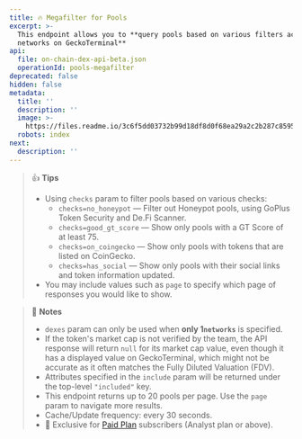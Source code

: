 ```yaml
---
title: 🔥 Megafilter for Pools
excerpt: >-
  This endpoint allows you to **query pools based on various filters across all
  networks on GeckoTerminal**
api:
  file: on-chain-dex-api-beta.json
  operationId: pools-megafilter
deprecated: false
hidden: false
metadata:
  title: ''
  description: ''
  image: >-
    https://files.readme.io/3c6f5dd03732b99d18df8d0f68ea29a2c2b287c8595ef110a2db1a2c24872b39-API_-_megafilter.png
  robots: index
next:
  description: ''
---
```

> 👍 **Tips**
>
> * Using `checks` param to filter pools based on various checks:
>   * `checks=no_honeypot` — Filter out Honeypot pools, using GoPlus Token Security and De.Fi Scanner.
>   * `checks=good_gt_score` — Show only pools with a GT Score of at least 75.
>   * `checks=on_coingecko` — Show only pools with tokens that are listed on CoinGecko.
>   * `checks=has_social` — Show only pools with their social links and token information updated.
> * You may include values such as `page` to specify which page of responses you would like to show.

> 📘 **Notes**
>
> * `dexes` param can only be used when **only 1`networks`** is specified.
> * If the token's market cap is not verified by the team, the API response will return `null` for its market cap value, even though it has a displayed value on GeckoTerminal, which might not be accurate as it often matches the Fully Diluted Valuation (FDV).
> * Attributes specified in the `include` param will be returned under the top-level `"included"` key.
> * This endpoint returns up to 20 pools per page. Use the `page` param to navigate more results.
> * Cache/Update frequency: every 30 seconds.
> * 💼 Exclusive for [Paid Plan](https://www.coingecko.com/en/api/pricing) subscribers (Analyst plan or above).
